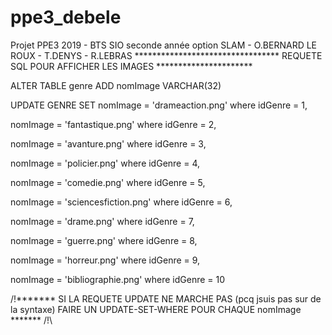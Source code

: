 # ppe3_debele
Projet PPE3 2019 - BTS SIO seconde année option SLAM - O.BERNARD LE ROUX - T.DENYS - R.LEBRAS
********************************* REQUETE SQL POUR AFFICHER LES IMAGES **********************

ALTER TABLE genre
ADD nomImage VARCHAR(32)


UPDATE GENRE
SET nomImage = 'drameaction.png'
where idGenre = 1,

nomImage = 'fantastique.png'
where idGenre = 2,

nomImage = 'avanture.png'
where idGenre = 3, 

nomImage = 'policier.png'
where idGenre = 4,

nomImage = 'comedie.png'
where idGenre = 5,

nomImage = 'sciencesfiction.png'
where idGenre = 6,

nomImage = 'drame.png'
where idGenre = 7,

nomImage = 'guerre.png'
where idGenre = 8, 

nomImage = 'horreur.png'
where idGenre = 9, 

nomImage = 'bibliographie.png'
where idGenre = 10

/!\******* SI LA REQUETE UPDATE NE MARCHE PAS (pcq jsuis pas sur de la syntaxe) FAIRE UN UPDATE-SET-WHERE POUR CHAQUE nomImage ******* /!\
